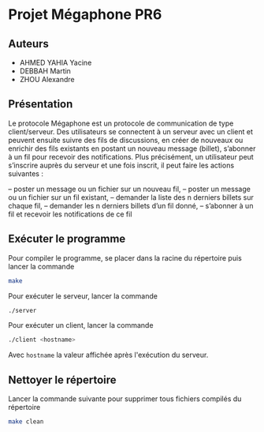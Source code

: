 # Projet Mégaphone PR6

## Auteurs

- AHMED YAHIA Yacine
- DEBBAH Martin
- ZHOU Alexandre

## Présentation

Le protocole Mégaphone est un protocole de communication de type client/serveur. Des utilisateurs se connectent à un serveur avec un client et peuvent ensuite suivre des fils de discussions, en
créer de nouveaux ou enrichir des fils existants en postant un nouveau message (billet), s’abonner
à un fil pour recevoir des notifications.
Plus précisément, un utilisateur peut s’inscrire auprès du serveur et une fois inscrit, il peut faire les actions suivantes :

– poster un message ou un fichier sur un nouveau fil,
– poster un message ou un fichier sur un fil existant,
– demander la liste des n derniers billets sur chaque fil,
– demander les n derniers billets d’un fil donné,
– s’abonner à un fil et recevoir les notifications de ce fil

## Exécuter le programme

Pour compiler le programme, se placer dans la racine du répertoire
puis lancer la commande

```bash
make
```

Pour exécuter le serveur, lancer la commande

```bash
./server
```

Pour exécuter un client, lancer la commande

```bash
./client <hostname>
```

Avec `hostname` la valeur affichée après l'exécution du serveur.

## Nettoyer le répertoire

Lancer la commande suivante pour supprimer tous fichiers compilés du répertoire

```bash
make clean
```
